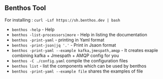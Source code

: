 ## Benthos Tool

For installing : `curl -Lsf https://sh.benthos.dev | bash`

- `benthos -help` - Help
- `benthos -list-processors|more` - Help in listing the documentation
- `benthos -print-yaml` - printing in Yaml format
- `benthos -print-json|jq '.'` - Print in Jsaon format
- `benthos -print-yaml --example kafka,jmespath,amqp` - It creates exaple combining kafka + Jmespath + AMQP config for you
- `benthos -C ./config.yaml` compile the configuration files
- `benthos list` - list the components which can be used by benthos
- `benthos -print-yaml --example file` shares the examples of file 
